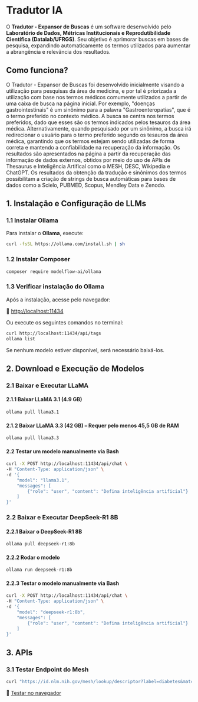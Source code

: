 # Tradutor IA

O **Tradutor - Expansor de Buscas** é um software desenvolvido pelo **Laboratório de Dados, Métricas Institucionais e Reprodutibilidade Científica (Datalab/UFRGS)**. Seu objetivo é aprimorar buscas em bases de pesquisa, expandindo automaticamente os termos utilizados para aumentar a abrangência e relevância dos resultados.

## Como funciona?

O Tradutor - Expansor de Buscas foi desenvolvido inicialmente visando a utilização para pesquisas da área de medicina, e por tal é priorizada a utilização com base nos termos médicos comumente utilizados a partir de uma caixa de busca na página inicial. Por exemplo, "doenças gastrointestinais" é um sinônimo para a palavra "Gastroenteropatias", que é o termo preferido no contexto médico. A busca se centra nos termos preferidos, dado que esses são os termos indicados pelos tesauros da área médica. Alternativamente, quando pesquisado por um sinônimo, a busca irá redirecionar o usuário para o termo preferido segundo os tesauros da área médica, garantindo que os termos estejam sendo utilizadas de forma correta e mantendo a confiabilidade na recuperação da informação. Os resultados são apresentados na página a partir da recuperação das informação de dados externos, obtidos por meio do uso de APIs de Thesaurus e Inteligência Artifical como o MESH, DESC, Wikipedia e ChatGPT. Os resultados da obtenção da tradução e sinônimos dos termos possibilitam a criação de strings de busca automáticas para bases de dados como a Scielo, PUBMED, Scopus, Mendley Data e Zenodo. 

## 1. Instalação e Configuração de LLMs

### 1.1 Instalar Ollama

Para instalar o **Ollama**, execute:

```sh
curl -fsSL https://ollama.com/install.sh | sh
```

### 1.2 Instalar Composer

```sh
composer require modelflow-ai/ollama
```

### 1.3 Verificar instalação do Ollama

Após a instalação, acesse pelo navegador:

🔗 [http://localhost:11434](http://localhost:11434)

Ou execute os seguintes comandos no terminal:

```sh
curl http://localhost:11434/api/tags
ollama list
```

Se nenhum modelo estiver disponível, será necessário baixá-los.

## 2. Download e Execução de Modelos

### 2.1 Baixar e Executar LLaMA

#### 2.1.1 Baixar LLaMA 3.1 (4.9 GB)

```sh
ollama pull llama3.1
```

#### 2.1.2 Baixar LLaMA 3.3 (42 GB) – Requer pelo menos 45,5 GB de RAM

```sh
ollama pull llama3.3
```

#### 2.2 Testar um modelo manualmente via Bash

```sh
curl -X POST http://localhost:11434/api/chat \  
-H "Content-Type: application/json" \  
-d '{  
    "model": "llama3.1",  
    "messages": [  
        {"role": "user", "content": "Defina inteligência artificial"}  
    ]  
}'
```

### 2.2 Baixar e Executar DeepSeek-R1 8B

#### 2.2.1 Baixar o DeepSeek-R1 8B

```sh
ollama pull deepseek-r1:8b
```

#### 2.2.2 Rodar o modelo

```sh
ollama run deepseek-r1:8b
```

#### 2.2.3 Testar o modelo manualmente via Bash

```sh
curl -X POST http://localhost:11434/api/chat \  
-H "Content-Type: application/json" \  
-d '{  
    "model": "deepseek-r1:8b",  
    "messages": [  
        {"role": "user", "content": "Defina inteligência artificial"}  
    ]  
}'
```

## 3. APIs

### 3.1 Testar Endpoint do Mesh

```sh
curl "https://id.nlm.nih.gov/mesh/lookup/descriptor?label=diabetes&match=exact&lang=pt"
```

🔗 [Testar no navegador](https://id.nlm.nih.gov/mesh/lookup/descriptor?label=diabetes&match=exact&lang=pt)



